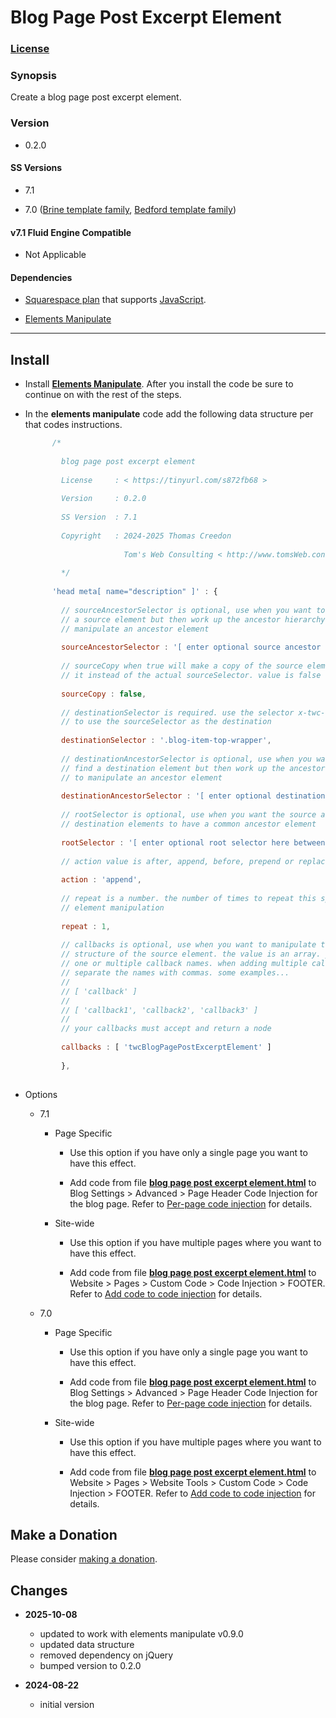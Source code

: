 # Blog Page Post Excerpt Element

### [License][1]

### Synopsis

Create a blog page post excerpt element.

### Version

  * 0.2.0

#### SS Versions

  * 7.1
  
  * 7.0 ([Brine template family][2], [Bedford template family][3])

#### v7.1 Fluid Engine Compatible

  * Not Applicable

#### Dependencies

  * [Squarespace plan][4] that supports [JavaScript][5].
  
  * [Elements Manipulate][6]

---

## Install

* Install **[Elements Manipulate][7]**. After you install the code be sure to
  continue on with the rest of the steps.
  
* In the **elements manipulate** code add the following data structure per that
  codes instructions.
  
  ```JavaScript
        /*
        
          blog page post excerpt element
          
          License     : < https://tinyurl.com/s872fb68 >
          
          Version     : 0.2.0
          
          SS Version  : 7.1
          
          Copyright   : 2024-2025 Thomas Creedon
                        
                        Tom's Web Consulting < http://www.tomsWeb.consulting/ >
          
          */
          
        'head meta[ name="description" ]' : {
        
          // sourceAncestorSelector is optional, use when you want to first find
          // a source element but then work up the ancestor hierarchy to
          // manipulate an ancestor element
          
          sourceAncestorSelector : '[ enter optional source ancestor selector here between single quotes replacing square brackets ]',
          
          // sourceCopy when true will make a copy of the source element and use
          // it instead of the actual sourceSelector. value is false or true
          
          sourceCopy : false,
          
          // destinationSelector is required. use the selector x-twc-em-source
          // to use the sourceSelector as the destination
          
          destinationSelector : '.blog-item-top-wrapper',
          
          // destinationAncestorSelector is optional, use when you want to first
          // find a destination element but then work up the ancestor hierarchy
          // to manipulate an ancestor element
          
          destinationAncestorSelector : '[ enter optional destination ancestor selector here between single quotes replacing square brackets ]',
          
          // rootSelector is optional, use when you want the source and
          // destination elements to have a common ancestor element
          
          rootSelector : '[ enter optional root selector here between single quotes replacing square brackets ]',
          
          // action value is after, append, before, prepend or replace
          
          action : 'append',
          
          // repeat is a number. the number of times to repeat this specific
          // element manipulation
          
          repeat : 1,
          
          // callbacks is optional, use when you want to manipulate the
          // structure of the source element. the value is an array. you can add
          // one or multiple callback names. when adding multiple callback names
          // separate the names with commas. some examples...
          //
          // [ 'callback' ]
          //
          // [ 'callback1', 'callback2', 'callback3' ]
          //
          // your callbacks must accept and return a node
          
          callbacks : [ 'twcBlogPagePostExcerptElement' ]
          
          },
          
  ```
  
* Options

  * 7.1
  
    * Page Specific
    
      * Use this option if you have only a single page you want to have this
        effect.
        
      * Add code from file **[blog page post excerpt element.html][8]** to Blog
        Settings > Advanced > Page Header Code Injection for the blog page.
        Refer to [Per-page code injection][9] for details.
        
    * Site-wide
    
      * Use this option if you have multiple pages where you want to have this
        effect.
        
      * Add code from file **[blog page post excerpt element.html][10]** to
        Website > Pages > Custom Code > Code Injection > FOOTER. Refer to [Add
        code to code injection][9] for details.
        
  * 7.0
  
    * Page Specific
    
      * Use this option if you have only a single page you want to have this
        effect.
        
      * Add code from file **[blog page post excerpt element.html][8]** to Blog
        Settings > Advanced > Page Header Code Injection for the blog page.
        Refer to [Per-page code injection][9] for details.
        
    * Site-wide
    
      * Use this option if you have multiple pages where you want to have this
        effect.
        
      * Add code from file **[blog page post excerpt element.html][10]** to
        Website > Pages > Website Tools > Custom Code > Code Injection > FOOTER.
        Refer to [Add code to code injection][9] for details.

## Make a Donation

Please consider [making a donation][11].

## Changes

* **2025-10-08**

  * updated to work with elements manipulate v0.9.0
  * updated data structure
  * removed dependency on jQuery
  * bumped version to 0.2.0
  
* **2024-08-22**

  * initial version

[1]: https://github.com/tomsWebConsulting/twcsl/blob/main/LICENSE.txt#L1
[2]: https://support.squarespace.com/hc/en-us/articles/212512738-Brine-template-family
[3]: https://support.squarespace.com/hc/en-us/articles/205825968-Bedford-template-family
[4]: https://www.squarespace.com/pricing
[5]: https://en.wikipedia.org/wiki/JavaScript
[6]: https://github.com/tomsWebConsulting/twcsl/tree/main/Elements%20Manipulate
[7]: https://github.com/tomsWebConsulting/twcsl/tree/main/Elements%20Manipulate#elements-manipulate
[8]: blog%20page%20post%20excerpt%20element.html#L1
[9]: https://support.squarespace.com/hc/en-us/articles/205815908-Using-code-injection#toc-add-code-to-code-injection
[10]: https://support.squarespace.com/hc/en-us/articles/205815908-Using-code-injection#toc-add-code-to-code-injection
[11]: https://github.com/tomsWebConsulting/twcsl#make-a-donation
